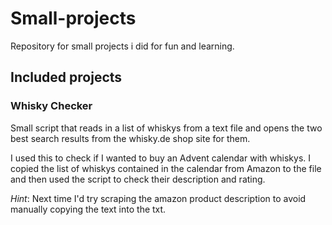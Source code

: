 # Small-projects
Repository for small projects i did for fun and learning.


## Included projects

### Whisky Checker

Small script that reads in a list of whiskys from a text file and opens the two best search results from the whisky.de shop site for them. 

I used this to check if I wanted to buy an Advent calendar with whiskys. I copied the list of whiskys contained in the calendar from Amazon to the file and then used the script to check their description and rating.


_Hint_: Next time I'd try scraping the amazon product description to avoid manually copying the text into the txt.
